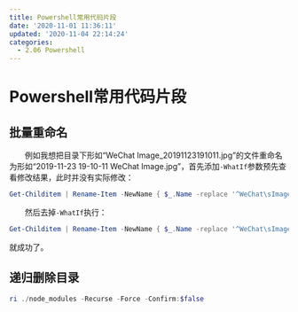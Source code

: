 ```yaml
---
title: Powershell常用代码片段
date: '2020-11-01 11:36:11'
updated: '2020-11-04 22:14:24'
categories:
  - 2.06 Powershell
---
```

# Powershell常用代码片段

## 批量重命名

　　例如我想把目录下形如“WeChat Image_20191123191011.jpg”的文件重命名为形如“2019-11-23 19-10-11 WeChat Image.jpg”，首先添加`-WhatIf`参数预先查看修改结果，此时并没有实际修改：

```powershell
Get-Childitem | Rename-Item -NewName { $_.Name -replace '^WeChat\sImage_(\d{4})(\d{2})(\d{2})(\d{2})(\d{2})(\d{2})\.jpg$', '$1-$2-$3 $4-$5-$6 Wechat Image.jpg' } -WhatIf
```

　　然后去掉`-WhatIf`执行：

```powershell
Get-Childitem | Rename-Item -NewName { $_.Name -replace '^WeChat\sImage_(\d{4})(\d{2})(\d{2})(\d{2})(\d{2})(\d{2})\.jpg$', '$1-$2-$3 $4-$5-$6 Wechat Image.jpg' }
```

就成功了。

## 递归删除目录

```powershell
ri ./node_modules -Recurse -Force -Confirm:$false
```

